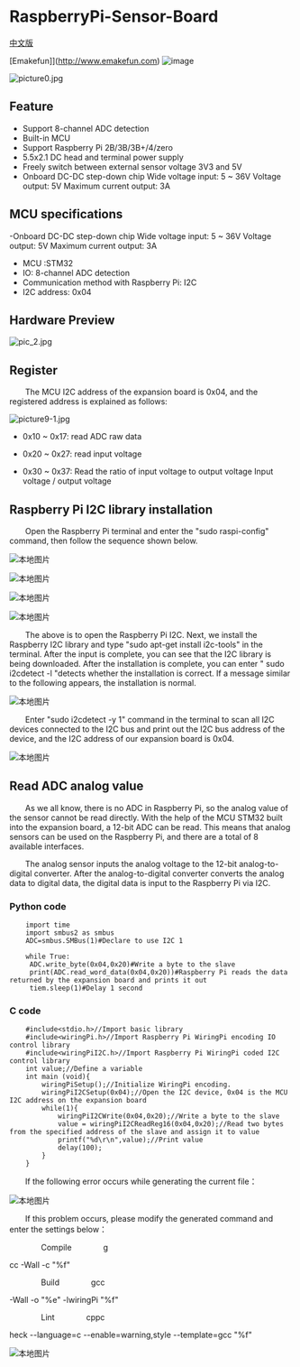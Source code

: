 # RaspberryPi-Sensor-Board
[中文版](README_zh.md)

 [Emakefun]](http://www.emakefun.com)
![image](./picture/icon.png)

![picture0.jpg](./picture/picture0.jpg)

## Feature

- Support 8-channel ADC detection
- Built-in MCU
- Support Raspberry Pi 2B/3B/3B+/4/zero
- 5.5x2.1 DC head and terminal power supply
- Freely switch between external sensor voltage 3V3 and 5V
- Onboard DC-DC step-down chip Wide voltage input: 5 ~ 36V Voltage output: 5V Maximum current output: 3A

## MCU specifications
-Onboard DC-DC step-down chip Wide voltage input: 5 ~ 36V Voltage output: 5V Maximum current output: 3A
- MCU :STM32
- IO: 8-channel ADC detection
- Communication method with Raspberry Pi: I2C
- I2C address: 0x04

## Hardware Preview

![pic_2.jpg](./picture/pic_2.jpg)

## Register

&ensp;&ensp;&ensp;&ensp;The MCU I2C address of the expansion board is 0x04, and the registered address is explained as follows:

![picture9-1.jpg](./picture/picture9—1.jpg)

  - 0x10 ~ 0x17: read ADC raw data

  - 0x20 ~ 0x27: read input voltage

  - 0x30 ~ 0x37: Read the ratio of input voltage to output voltage Input voltage / output voltage

##    Raspberry Pi I2C library installation

&ensp;&ensp;&ensp;&ensp;Open the Raspberry Pi terminal and enter the "sudo raspi-config" command, then follow the sequence shown below.

![本地图片](./picture/picture1.png)

![本地图片](./picture/picture2.png)

![本地图片](./picture/picture3.png)

![本地图片](./picture/picture4.png)

&ensp;&ensp;&ensp;&ensp;The above is to open the Raspberry Pi I2C. Next, we install the Raspberry I2C library and type "sudo apt-get install i2c-tools" in the terminal. After the input is complete, you can see that the I2C library is being downloaded. After the installation is complete, you can enter " sudo i2cdetect -l "detects whether the installation is correct. If a message similar to the following appears, the installation is normal.

![本地图片](./picture/picture5.png)

&ensp;&ensp;&ensp;&ensp;Enter "sudo i2cdetect -y 1" command in the terminal to scan all I2C devices connected to the I2C bus and print out the I2C bus address of the device, and the I2C address of our expansion board is 0x04.

![本地图片](./picture/picture6.png)

## Read ADC analog value

&ensp;&ensp;&ensp;&ensp;As we all know, there is no ADC in Raspberry Pi, so the analog value of the sensor cannot be read directly. With the help of the MCU STM32 built into the expansion board, a 12-bit ADC can be read. This means that analog sensors can be used on the Raspberry Pi, and there are a total of 8 available interfaces.

&ensp;&ensp;&ensp;&ensp;The analog sensor inputs the analog voltage to the 12-bit analog-to-digital converter. After the analog-to-digital converter converts the analog data to digital data, the digital data is input to the Raspberry Pi via I2C.


### Python code

```
    import time
    import smbus2 as smbus
    ADC=smbus.SMBus(1)#Declare to use I2C 1
    
    while True:
     ADC.write_byte(0x04,0x20)#Write a byte to the slave
     print(ADC.read_word_data(0x04,0x20))#Raspberry Pi reads the data returned by the expansion board and prints it out
     tiem.sleep(1)#Delay 1 second
```

### C code

```
    #include<stdio.h>//Import basic library
    #include<wiringPi.h>//Import Raspberry Pi WiringPi encoding IO control library
    #include<wiringPiI2C.h>//Import Raspberry Pi WiringPi coded I2C control library
    int value;//Define a variable
    int main (void){
        wiringPiSetup();//Initialize WiringPi encoding.
        wiringPiI2CSetup(0x04);//Open the I2C device, 0x04 is the MCU I2C address on the expansion board
        while(1){
            wiringPiI2CWrite(0x04,0x20);//Write a byte to the slave
            value = wiringPiI2CReadReg16(0x04,0x20);//Read two bytes from the specified address of the slave and assign it to value
            printf("%d\r\n",value);//Print value
            delay(100);
        }
    }
```

&ensp;&ensp;&ensp;&ensp;If the following error occurs while generating the current file：

![本地图片](./picture/picture7.png)


&ensp;&ensp;&ensp;&ensp;If this problem occurs, please modify the generated command and enter the settings below：

&ensp;&ensp;&ensp;&ensp;&ensp;&ensp;&ensp;&ensp;Compile&ensp;&ensp;&ensp;&ensp;&ensp;&ensp;&ensp;&ensp;g

cc -Wall -c "%f"

&ensp;&ensp;&ensp;&ensp;&ensp;&ensp;&ensp;&ensp;Build&ensp;&ensp;&ensp;&ensp;&ensp;&ensp;&ensp;&ensp;gcc 

-Wall -o "%e" -lwiringPi "%f"

&ensp;&ensp;&ensp;&ensp;&ensp;&ensp;&ensp;&ensp;Lint&ensp;&ensp;&ensp;&ensp;&ensp;&ensp;&ensp;&ensp;cppc

heck --language=c --enable=warning,style --template=gcc "%f"

![本地图片](./picture/picture8.png)

